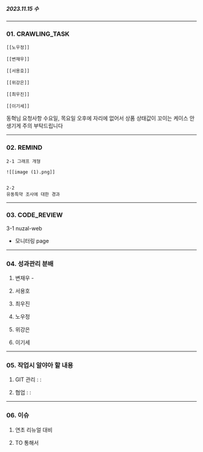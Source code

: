 ##### 2023.11.15 수
---

### 01. CRAWLING_TASK

	[[노우정]]
	
	[[변재우]]
	
	[[서용호]]
	
	[[위강은]]
	
	[[최우진]]
	
	[[이기세]]

동혁님 요청사항
	수요일, 목요일 오후에 자리에 없어서 상품 상태값이 꼬이는 케이스 안생기게 주의 부탁드립니다 

---
### 02. REMIND

	2-1 그래프 개형

	![[image (1).png]]


	2-2 
	유동특약 조사에 대한 경과 

---
### 03. CODE_REVIEW

3-1 nuzal-web 
- 모니터링 page 


---

### 04. 성과관리 분배

1. 변재우 - 

2. 서용호

3. 최우진

4. 노우정

5. 위강은

6. 이기세


---

### 05. 작업시 알야아 할 내용

1. GIT 관리 : : 


2. 협업 : : 


---

### 06. 이슈 

1. 연초 리뉴얼 대비 

2. TO 통해서 